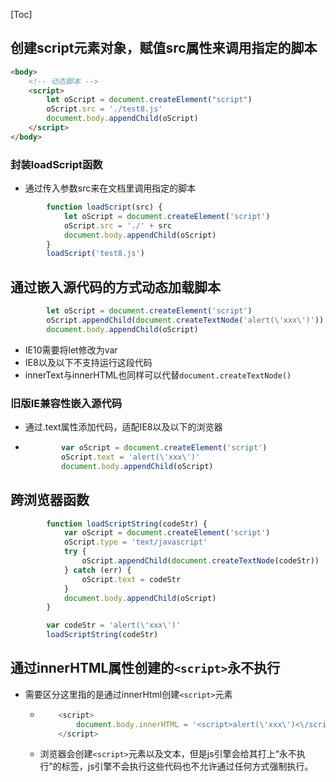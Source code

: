 [Toc]

## 创建script元素对象，赋值src属性来调用指定的脚本

```html
<body>
    <!-- 动态脚本 -->
    <script>
        let oScript = document.createElement("script")
        oScript.src = './test8.js'
        document.body.appendChild(oScript)
    </script>
</body>
```

### 封装loadScript函数

- 通过传入参数src来在文档里调用指定的脚本

```javascript
        function loadScript(src) {
            let oScript = document.createElement('script')
            oScript.src = './' + src
            document.body.appendChild(oScript)
        }
        loadScript('test8.js')
```

## 通过嵌入源代码的方式动态加载脚本

```javascript
        let oScript = document.createElement('script')
        oScript.appendChild(document.createTextNode('alert(\'xxx\')'))
        document.body.appendChild(oScript)
```

- IE10需要将let修改为var
- IE8以及以下不支持运行这段代码
- innerText与innerHTML也同样可以代替`document.createTextNode()`

### 旧版IE兼容性嵌入源代码

- 通过.text属性添加代码，适配IE8以及以下的浏览器

- ```javascript
          var oScript = document.createElement('script')
          oScript.text = 'alert(\'xxx\')'
          document.body.appendChild(oScript)
  ```

## 跨浏览器函数

```javascript
        function loadScriptString(codeStr) {
            var oScript = document.createElement('script')
            oScript.type = 'text/javascript'
            try {
                oScript.appendChild(document.createTextNode(codeStr))
            } catch (err) {
                oScript.text = codeStr
            }
            document.body.appendChild(oScript)
        }

        var codeStr = 'alert(\'xxx\')'
        loadScriptString(codeStr)
```

## 通过innerHTML属性创建的`<script>`永不执行

- 需要区分这里指的是通过innerHtml创建`<script>`元素

  - ```javascript
        <script>
            document.body.innerHTML = '<script>alert(\'xxx\')<\/script>'
        </script>
    ```

  - 浏览器会创建`<script>`元素以及文本，但是js引擎会给其打上“永不执行”的标签，js引擎不会执行这些代码也不允许通过任何方式强制执行。